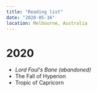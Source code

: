 ```yaml
---
title: "Reading list"
date: "2020-05-16"
location: Melbourne, Australia
---
```


# 2020
- _Lord Foul's Bane (abandoned)_
- The Fall of Hyperion
- Tropic of Capricorn
